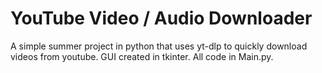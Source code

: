 # YouTube Video / Audio Downloader
A simple summer project in python that uses yt-dlp to quickly download videos from youtube. GUI created in tkinter. All code in Main.py.
